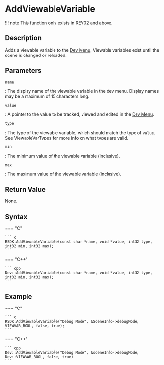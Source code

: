# AddViewableVariable

!!! note
    This function only exists in REV02 and above.

## Description
Adds a viewable variable to the [Dev Menu]. Viewable variables exist until the scene is changed or reloaded.

## Parameters
`name`

:   The display name of the viewable variable in the dev menu. Display names may be a maximum of 15 characters long.

`value`

:   A pointer to the value to be tracked, viewed and edited in the [Dev Menu].

`type`

:   The type of the viewable variable, which should match the type of `value`. See [ViewableVarTypes](TODO) for more info on what types are valid.

`min`

:   The minimum value of the viewable variable (inclusive).

`max`

:   The maximum value of the viewable variable (inclusive).

  [Dev Menu]: /RSDKv5/Overview/DevMenu.md

## Return Value
None.

## Syntax
=== "C"

	``` c
	RSDK.AddViewableVariable(const char *name, void *value, int32 type, int32 min, int32 max);
	```

=== "C++"

	``` cpp
	Dev::AddViewableVariable(const char *name, void *value, int32 type, int32 min, int32 max);
	```

## Example
=== "C"

	``` c
	RSDK.AddViewableVariable("Debug Mode", &SceneInfo->debugMode, VIEWVAR_BOOL, false, true);
	```

=== "C++"

	``` cpp
	Dev::AddViewableVariable("Debug Mode", &sceneInfo->debugMode, Dev::VIEWVAR_BOOL, false, true)
	```